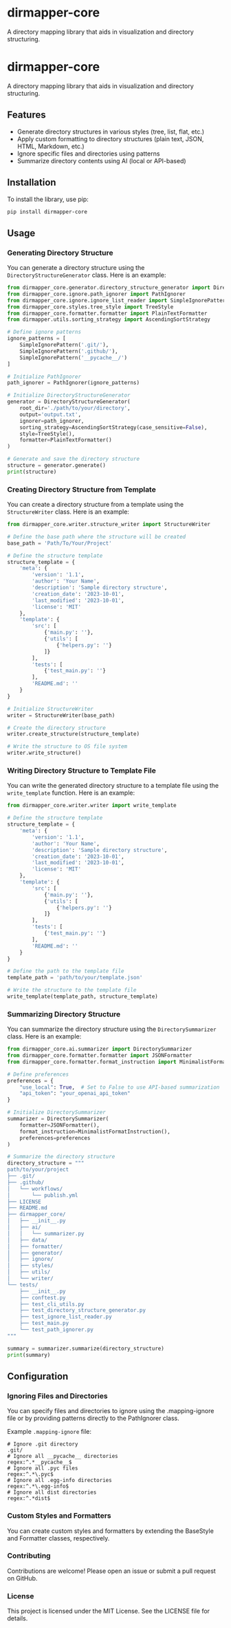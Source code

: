 # dirmapper-core
A directory mapping library that aids in visualization and directory structuring.
# dirmapper-core

A directory mapping library that aids in visualization and directory structuring.

## Features

- Generate directory structures in various styles (tree, list, flat, etc.)
- Apply custom formatting to directory structures (plain text, JSON, HTML, Markdown, etc.)
- Ignore specific files and directories using patterns
- Summarize directory contents using AI (local or API-based)

## Installation

To install the library, use pip:

```sh
pip install dirmapper-core
```

## Usage
### Generating Directory Structure
You can generate a directory structure using the `DirectoryStructureGenerator` class. Here is an example:
```python
from dirmapper_core.generator.directory_structure_generator import DirectoryStructureGenerator
from dirmapper_core.ignore.path_ignorer import PathIgnorer
from dirmapper_core.ignore.ignore_list_reader import SimpleIgnorePattern
from dirmapper_core.styles.tree_style import TreeStyle
from dirmapper_core.formatter.formatter import PlainTextFormatter
from dirmapper.utils.sorting_strategy import AscendingSortStrategy

# Define ignore patterns
ignore_patterns = [
    SimpleIgnorePattern('.git/'),
    SimpleIgnorePattern('.github/'),
    SimpleIgnorePattern('__pycache__/')
]

# Initialize PathIgnorer
path_ignorer = PathIgnorer(ignore_patterns)

# Initialize DirectoryStructureGenerator
generator = DirectoryStructureGenerator(
    root_dir='./path/to/your/directory',
    output='output.txt',
    ignorer=path_ignorer,
    sorting_strategy=AscendingSortStrategy(case_sensitive=False),
    style=TreeStyle(),
    formatter=PlainTextFormatter()
)

# Generate and save the directory structure
structure = generator.generate()
print(structure)
```

### Creating Directory Structure from Template
You can create a directory structure from a template using the `StructureWriter` class. Here is an example:
```python
from dirmapper_core.writer.structure_writer import StructureWriter

# Define the base path where the structure will be created
base_path = 'Path/To/Your/Project'

# Define the structure template
structure_template = {
    'meta': {
        'version': '1.1',
        'author': 'Your Name',
        'description': 'Sample directory structure',
        'creation_date': '2023-10-01',
        'last_modified': '2023-10-01',
        'license': 'MIT'
    },
    'template': {
        'src': [
            {'main.py': ''},
            {'utils': [
                {'helpers.py': ''}
            ]}
        ],
        'tests': [
            {'test_main.py': ''}
        ],
        'README.md': ''
    }
}

# Initialize StructureWriter
writer = StructureWriter(base_path)

# Create the directory structure
writer.create_structure(structure_template)

# Write the structure to OS file system
writer.write_structure()
```

### Writing Directory Structure to Template File
You can write the generated directory structure to a template file using the `write_template` function. Here is an example:
```python
from dirmapper_core.writer.writer import write_template

# Define the structure template
structure_template = {
    'meta': {
        'version': '1.1',
        'author': 'Your Name',
        'description': 'Sample directory structure',
        'creation_date': '2023-10-01',
        'last_modified': '2023-10-01',
        'license': 'MIT'
    },
    'template': {
        'src': [
            {'main.py': ''},
            {'utils': [
                {'helpers.py': ''}
            ]}
        ],
        'tests': [
            {'test_main.py': ''}
        ],
        'README.md': ''
    }
}

# Define the path to the template file
template_path = 'path/to/your/template.json'

# Write the structure to the template file
write_template(template_path, structure_template)
```

### Summarizing Directory Structure
You can summarize the directory structure using the `DirectorySummarizer` class. Here is an example:
```python
from dirmapper_core.ai.summarizer import DirectorySummarizer
from dirmapper_core.formatter.formatter import JSONFormatter
from dirmapper_core.formatter.format_instruction import MinimalistFormatInstruction

# Define preferences
preferences = {
    "use_local": True,  # Set to False to use API-based summarization
    "api_token": "your_openai_api_token"
}

# Initialize DirectorySummarizer
summarizer = DirectorySummarizer(
    formatter=JSONFormatter(),
    format_instruction=MinimalistFormatInstruction(),
    preferences=preferences
)

# Summarize the directory structure
directory_structure = """
path/to/your/project
├── .git/
├── .github/
│   └── workflows/
│       └── publish.yml
├── LICENSE
├── README.md
├── dirmapper_core/
│   ├── __init__.py
│   ├── ai/
│   │   └── summarizer.py
│   ├── data/
│   ├── formatter/
│   ├── generator/
│   ├── ignore/
│   ├── styles/
│   ├── utils/
│   └── writer/
└── tests/
    ├── __init__.py
    ├── conftest.py
    ├── test_cli_utils.py
    ├── test_directory_structure_generator.py
    ├── test_ignore_list_reader.py
    ├── test_main.py
    └── test_path_ignorer.py
"""

summary = summarizer.summarize(directory_structure)
print(summary)
```

## Configuration
### Ignoring Files and Directories
You can specify files and directories to ignore using the .mapping-ignore file or by providing patterns directly to the PathIgnorer class.

Example `.mapping-ignore` file:
```
# Ignore .git directory
.git/
# Ignore all __pycache__ directories
regex:^.*__pycache__$
# Ignore all .pyc files
regex:^.*\.pyc$
# Ignore all .egg-info directories
regex:^.*\.egg-info$
# Ignore all dist directories
regex:^.*dist$
```

### Custom Styles and Formatters
You can create custom styles and formatters by extending the BaseStyle and Formatter classes, respectively.

### Contributing
Contributions are welcome! Please open an issue or submit a pull request on GitHub.

### License
This project is licensed under the MIT License. See the LICENSE file for details.